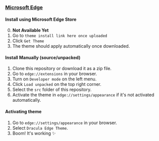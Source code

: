 ### [Microsoft Edge](https://www.microsoft.com/en-us/edge)

#### Install using Microsoft Edge Store

0. **Not Available Yet**
1. Go to `theme install link here once uploaded`
2. Click `Get Theme`
3. The theme should apply automatically once downloaded.

#### Install Manually (source/unpacked)

1. Clone this repository or download it as a zip file.
2. Go to `edge://extensions` in your browser.
3. Turn on `Developer mode` on the left menu.
4. Click `Load unpacked` on the top right corner.
5. Select the `src` folder of this repository.
6. Activate the theme in `edge://settings/appearance` if it's not activated automatically.

#### Activating theme

1. Go to `edge://settings/appearance` in your browser.
2. Select `Dracula Edge Theme`.
3. Boom! It's working ✨
